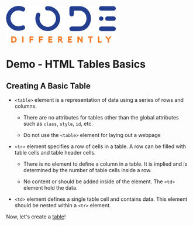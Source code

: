 <img  src="../../assets/code-diff-logo.png" alt="Code Differently Logo" style="height:100px; width:300px;">

# Demo - HTML Tables Basics

## Creating A Basic Table

- `<table>` element is a representation of data using a series of rows and columns.

    - There are no attributes for tables other than the global attributes such as `class`, `style`, `id`, etc.

    - Do not use the `<table>` element for laying out a webpage

- `<tr>` element specifies a row of cells in a table. A row can be filled with table cells and table header cells.

    - There is no element to define a column in a table. It is implied and is determined by the number of table cells inside a row.
    
    - No content or should be added inside of the element. The `<td>` element hold the data.

- `<td>` element defines a single table cell and contains data. This element should be nested within a `<tr>` element. 

Now, let's create a <a href="tables-demo.html">table</a>!

